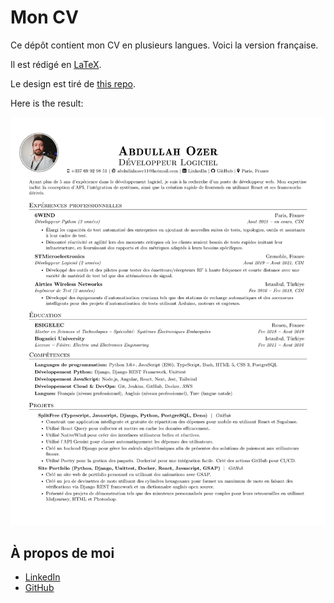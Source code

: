 Mon CV
=========

Ce dépôt contient mon CV en plusieurs langues. Voici la version française.

Il est rédigé en [LaTeX](<https://www.latex=project.org/>).

Le design est tiré de
[this repo](https://github.com/lohiermichael/resume).

Here is the result:

![CV en français](./abdullah_ozer_cv.png)

À propos de moi
--------

- [LinkedIn](https://www.linkedin.com/in/abdullah-ozer-a23733107/)
- [GitHub](https://github.com/abdullahozer11)
